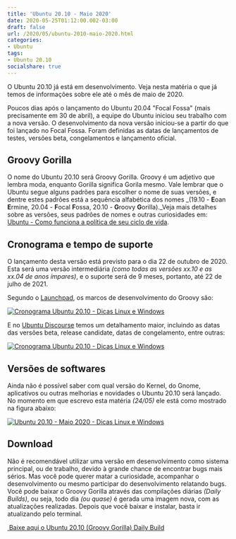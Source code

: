 ```yaml
---
title: 'Ubuntu 20.10 - Maio 2020'
date: 2020-05-25T01:12:00.002-03:00
draft: false
url: /2020/05/ubuntu-2010-maio-2020.html
categories:
- Ubuntu
tags: 
- Ubuntu 20.10
socialshare: true
---
```


O Ubuntu 20.10 já está em desenvolvimento. Veja nesta matéria o que já temos de informações sobre ele até o mês de maio de 2020.

<!--more-->

Poucos dias após o lançamento do Ubuntu 20.04 "Focal Fossa" (mais precisamente em 30 de abril), a equipe do Ubuntu iniciou seu trabalho com a nova versão. O desenvolvimento da nova versão iniciou-se a partir do que foi lançado no Focal Fossa. Foram definidas as datas de lançamentos de testes, versões beta, congelamentos e lançamento oficial.  
  

## Groovy Gorilla

  
O nome do Ubuntu 20.10 será Groovy Gorilla. Groovy é um adjetivo que lembra moda, enquanto Gorilla significa Gorila mesmo. Vale lembrar que o Ubuntu segue alguns padrões para escolher o nome de suas versões, e dentre estes padrões está a sequência alfabética dos nomes _(19.10 - **E**oan **E**rmine, 20.04 - **F**ocal **F**ossa, 20.10 - **G**roovy **G**orilla)._Veja mais detalhes sobre as versões, seus padrões de nomes e outras curiosidades em: [Ubuntu - Como funciona a política de seu ciclo de vida](https://info.wsouza.com.br/2019/03/ubuntu-como-funciona-politica-de-seu-ciclo-de-vida.html).  
  

## Cronograma e tempo de suporte

  
O lançamento desta versão está previsto para o dia 22 de outubro de 2020. Esta será uma versão intermediária _(como todas as versões xx.10 e as xx.04 de anos ímpares)_, e o suporte será de 9 meses, portanto, até 22 de julho de 2021.  
  
Segundo o [Launchpad](https://launchpad.net/ubuntu/groovy), os marcos de desenvolvimento do Groovy são:  
  

[![Cronograma Ubuntu 20.10 - Dicas Linux e Windows](https://3.bp.blogspot.com/-OU4sNDhvolM/Xss6d43D9iI/AAAAAAAAO6Q/tRDZXdiw3CUPkEaV1zd9BkkokciqKY9rQCNcBGAsYHQ/s640/Groovy-Launchpad.png "Cronograma Ubuntu 20.10 - Dicas Linux e Windows")](https://3.bp.blogspot.com/-OU4sNDhvolM/Xss6d43D9iI/AAAAAAAAO6Q/tRDZXdiw3CUPkEaV1zd9BkkokciqKY9rQCNcBGAsYHQ/s1600/Groovy-Launchpad.png)

  
E no [Ubuntu Discourse](https://discourse.ubuntu.com/t/groovy-gorilla-release-schedule/15531) temos um detalhamento maior, incluindo as datas das versões beta, release candidate, datas de congelamento, entre outras:  
  

[![Cronograma Ubuntu 20.10 - Dicas Linux e Windows](https://4.bp.blogspot.com/-X-ebYfixMPo/Xss7Ra1JUuI/AAAAAAAAO6Y/bDuCTyUm72MHWujznuxPf5-wyGh5CjBHwCNcBGAsYHQ/s640/Groovy-Cronograma.png "Cronograma Ubuntu 20.10 - Dicas Linux e Windows")](https://4.bp.blogspot.com/-X-ebYfixMPo/Xss7Ra1JUuI/AAAAAAAAO6Y/bDuCTyUm72MHWujznuxPf5-wyGh5CjBHwCNcBGAsYHQ/s1600/Groovy-Cronograma.png)

  

## Versões de softwares

  
Ainda não é possível saber com qual versão do Kernel, do Gnome, aplicativos ou outras melhorias e novidades o Ubuntu 20.10 será lançado. No momento em que escrevo esta matéria _(24/05)_ ele está como mostrado na figura abaixo:  
  

[![Ubuntu 20.10 - Maio 2020 - Dicas Linux e Windows](https://4.bp.blogspot.com/-QiMbAyyoVNk/XssvkcomzKI/AAAAAAAAO6A/oJ0R5RK-t7AMP2vL92Hydqb1Tj4PJNmkQCNcBGAsYHQ/s640/Groovy.png "Ubuntu 20.10 - Maio 2020 - Dicas Linux e Windows")](https://4.bp.blogspot.com/-QiMbAyyoVNk/XssvkcomzKI/AAAAAAAAO6A/oJ0R5RK-t7AMP2vL92Hydqb1Tj4PJNmkQCNcBGAsYHQ/s1600/Groovy.png)

  

## Download

  
Não é recomendável utilizar uma versão em desenvolvimento como sistema principal, ou de trabalho, devido à grande chance de encontrar bugs mais sérios. Mas você pode querer matar a curiosidade, acompanhar o desenvolvimento ou mesmo participar do desenvolvimento relatando bugs. Você pode baixar o Groovy Gorilla através das compilações diárias _(Daily Builds)_, ou seja, todo dia _(ou quase)_ é gerada uma imagem nova, com as atualizações realizadas. Depois que você baixar e instalar, basta ir atualizando pelo terminal.  
  

[ Baixe aqui o Ubuntu 20.10 (Groovy Gorilla) Daily Build](https://releases.ubuntu.com/20.10/ubuntu-20.10-desktop-amd64.iso)
